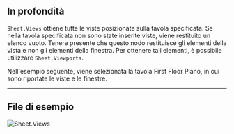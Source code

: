 ## In profondità
`Sheet.Views` ottiene tutte le viste posizionate sulla tavola specificata. Se nella tavola specificata non sono state inserite viste, viene restituito un elenco vuoto. Tenere presente che questo nodo restituisce gli elementi della vista e non gli elementi della finestra. Per ottenere tali elementi, è possibile utilizzare `Sheet.Viewports`.

Nell'esempio seguente, viene selezionata la tavola First Floor Plano, in cui sono riportate le viste e le finestre.
___
## File di esempio

![Sheet.Views](./Revit.Elements.Views.Sheet.Views_img.jpg)
